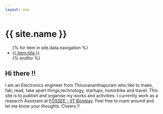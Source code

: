 ```yaml
---
layout: one
---
```


<div class="header">
    <h1>{{ site.name }}</h1>
    <ul>
        {% for item in site.data.navigation %}
        <li>
            <a href="{{ item.url }}">{{ item.title }}</a>
        </li>
        {% endfor %}
    </ul>
</div>

## Hi there !!

I am an Electronics engineer from Thiruvananthapuram who like to make, fab, read, take apart things,technology, startups, motorbike and travel. This site is to publish and organise my works and activities. I currently work as a research Assistant at [FOSSEE - IIT Bombay](https://fossee.in/). Feel free to roam around and let me know your thoughts. Cheers !!
